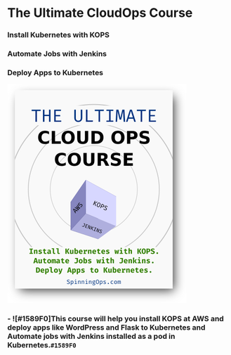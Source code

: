 # The Ultimate CloudOps Course
### Install Kubernetes with KOPS
### Automate Jobs with Jenkins
### Deploy Apps to Kubernetes

![alt text](pics/cover_cloud_ops_course.png)


### - ![#1589F0]This course will help you install KOPS at AWS and deploy apps like WordPress and Flask to Kubernetes and Automate jobs with Jenkins installed as a pod in Kubernetes.`#1589F0`